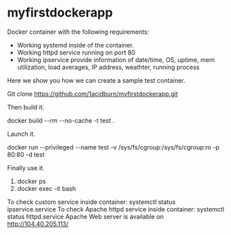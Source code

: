 # myfirstdockerapp

Docker container with the following requirements:
  - Working systemd inside of the container.
  - Working httpd service running on port 80
  - Working ipservice provide information of date/time, OS, uptime, mem utilization, load averages, IP address, weathter, running process
  
  

Here we show you how we can create a sample test container.

Git clone https://github.com/1acidburn/myfirstdockerapp.git

Then build it.

docker build --rm --no-cache -t test .

Launch it.

docker run --privileged --name test -v /sys/fs/cgroup:/sys/fs/cgroup:ro -p 80:80 -d  test

Finally use it.

1. docker ps
2. docker exec -it <container id> bash

To check custom service inside container: systemctl status ipservice.service
To check Apache httpd service inside container: systemctl status httpd.service
Apache Web server is available on http://104.40.205.113/
